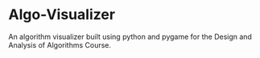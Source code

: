 # Algo-Visualizer
An algorithm visualizer built using python and pygame for the Design and Analysis of Algorithms Course.
